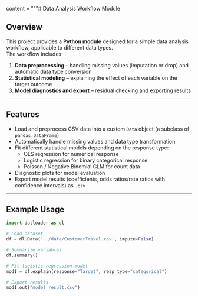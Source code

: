 content = """# Data Analysis Workflow Module

## Overview  
This project provides a **Python module** designed for a simple data analysis workflow, applicable to different data types.  
The workflow includes:  
1. **Data preprocessing** – handling missing values (imputation or drop) and automatic data type conversion  
2. **Statistical modeling** – explaining the effect of each variable on the target outcome  
3. **Model diagnostics and export** – residual checking and exporting results  

---

## Features  
- Load and preprocess CSV data into a custom `Data` object (a subclass of `pandas.DataFrame`)  
- Automatically handle missing values and data type transformation  
- Fit different statistical models depending on the response type:  
  - OLS regression for numerical response  
  - Logistic regression for binary categorical response  
  - Poisson / Negative Binomial GLM for count data  
- Diagnostic plots for model evaluation  
- Export model results (coefficients, odds ratios/rate ratios with confidence intervals) as `.csv`  

---

## Example Usage  

```python
import datloader as dl

# Load dataset
df = dl.Data('../data/CustomerTravel.csv', impute=False)

# Summarize variables
df.summary()

# Fit logistic regression model
mod1 = df.explain(response="Target", resp_type="categorical")

# Export results
mod1.out("model_result.csv")
